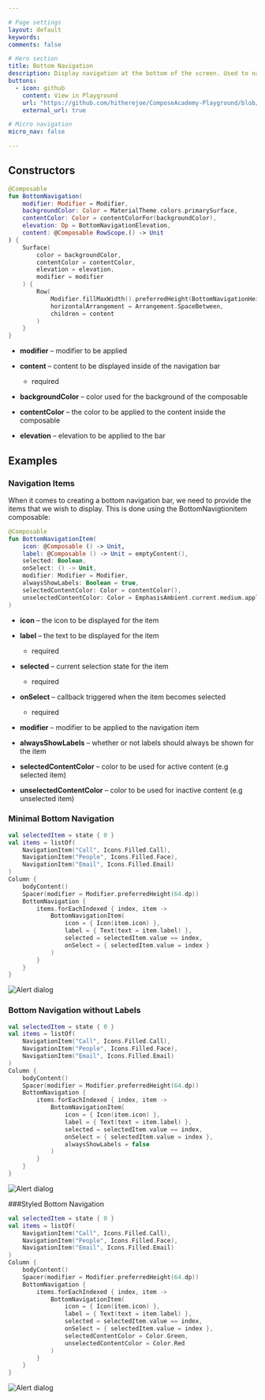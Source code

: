 ```yaml
---

# Page settings
layout: default
keywords:
comments: false

# Hero section
title: Bottom Navigation
description: Display navigation at the bottom of the screen. Used to navigate between different screens of an application.
buttons:
  - icon: github
    content: View in Playground
    url: "https://github.com/hitherejoe/ComposeAcademy-Playground/blob/master/app/src/main/java/co/joebirch/composeplayground/material/bottomNavigation.kt"
    external_url: true

# Micro navigation
micro_nav: false

---
```


## Constructors

```kotlin
@Composable
fun BottomNavigation(
    modifier: Modifier = Modifier,
    backgroundColor: Color = MaterialTheme.colors.primarySurface,
    contentColor: Color = contentColorFor(backgroundColor),
    elevation: Dp = BottomNavigationElevation,
    content: @Composable RowScope.() -> Unit
) {
    Surface(
        color = backgroundColor,
        contentColor = contentColor,
        elevation = elevation,
        modifier = modifier
    ) {
        Row(
            Modifier.fillMaxWidth().preferredHeight(BottomNavigationHeight),
            horizontalArrangement = Arrangement.SpaceBetween,
            children = content
        )
    }
}
```

* **modifier** – modifier to be applied

* **content** – content to be displayed inside of the navigation bar
  * required

* **backgroundColor** – color used for the background of the composable

* **contentColor** – the color to be applied to the content inside the composable

* **elevation** – elevation to be applied to the bar

## Examples

### Navigation Items

When it comes to creating a bottom navigation bar, we need to provide the items that we wish to display. This is done using the BottomNavigtionitem composable:

```kotlin
@Composable
fun BottomNavigationItem(
    icon: @Composable () -> Unit,
    label: @Composable () -> Unit = emptyContent(),
    selected: Boolean,
    onSelect: () -> Unit,
    modifier: Modifier = Modifier,
    alwaysShowLabels: Boolean = true,
    selectedContentColor: Color = contentColor(),
    unselectedContentColor: Color = EmphasisAmbient.current.medium.applyEmphasis(selectedContentColor)
)
```

* **icon** – the icon to be displayed for the item

* **label** – the text to be displayed for the item
  * required

* **selected** – current selection state for the item
  * required

* **onSelect** – callback triggered when the item becomes selected
  * required

* **modifier** – modifier to be applied to the navigation item

* **alwaysShowLabels** – whether or not labels should always be shown for the item

* **selectedContentColor** – color to be used for active content (e.g selected item)

* **unselectedContentColor** – color to be used for inactive content (e.g unselected item)

### Minimal Bottom Navigation
  
```kotlin
val selectedItem = state { 0 }
val items = listOf(
    NavigationItem("Call", Icons.Filled.Call),
    NavigationItem("People", Icons.Filled.Face),
    NavigationItem("Email", Icons.Filled.Email)
)
Column {
    bodyContent()
    Spacer(modifier = Modifier.preferredHeight(64.dp))
    BottomNavigation {
        items.forEachIndexed { index, item ->
            BottomNavigationItem(
                icon = { Icon(item.icon) },
                label = { Text(text = item.label) },
                selected = selectedItem.value == index,
                onSelect = { selectedItem.value = index }
            )
        }
    }
}
```

![Alert dialog](/academy/material/media/bottom_nav.png)

### Bottom Navigation without Labels
  
```kotlin
val selectedItem = state { 0 }
val items = listOf(
    NavigationItem("Call", Icons.Filled.Call),
    NavigationItem("People", Icons.Filled.Face),
    NavigationItem("Email", Icons.Filled.Email)
)
Column {
    bodyContent()
    Spacer(modifier = Modifier.preferredHeight(64.dp))
    BottomNavigation {
        items.forEachIndexed { index, item ->
            BottomNavigationItem(
                icon = { Icon(item.icon) },
                label = { Text(text = item.label) },
                selected = selectedItem.value == index,
                onSelect = { selectedItem.value = index },
                alwaysShowLabels = false
            )
        }
    }
}
```

![Alert dialog](/academy/material/media/bottom_nav_labels.png)

###Styled Bottom Navigation

```kotlin
val selectedItem = state { 0 }
val items = listOf(
    NavigationItem("Call", Icons.Filled.Call),
    NavigationItem("People", Icons.Filled.Face),
    NavigationItem("Email", Icons.Filled.Email)
)
Column {
    bodyContent()
    Spacer(modifier = Modifier.preferredHeight(64.dp))
    BottomNavigation {
        items.forEachIndexed { index, item ->
            BottomNavigationItem(
                icon = { Icon(item.icon) },
                label = { Text(text = item.label) },
                selected = selectedItem.value == index,
                onSelect = { selectedItem.value = index },
                selectedContentColor = Color.Green,
                unselectedContentColor = Color.Red
            )
        }
    }
}
```

![Alert dialog](/academy/material/media/bottom_nav_styled.png)

